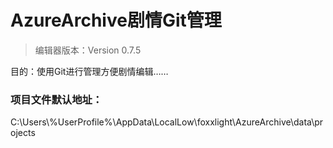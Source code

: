 # AzureArchive剧情Git管理
> 编辑器版本：Version 0.7.5

目的：使用Git进行管理方便剧情编辑……

### 项目文件默认地址：

C:\Users\\%UserProfile%\AppData\LocalLow\foxxlight\AzureArchive\data\projects
